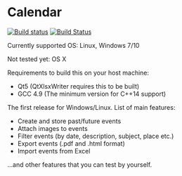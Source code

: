 # Calendar

[![Build status](https://ci.appveyor.com/api/projects/status/ttevkyl6g98lcj2s?svg=true)](https://ci.appveyor.com/project/Stivius/calendar-478ag)  [![Build Status](https://semaphoreci.com/api/v1/stivius/calendar/branches/master/shields_badge.svg)](https://semaphoreci.com/stivius/calendar)

Currently supported OS: Linux, Windows 7/10

Not tested yet: OS X

Requirements to build this on your host machine:
- Qt5 (QtXlsxWriter requires this to be built)
- GCC 4.9 (The minimum version for C++14 support)

The first release for Windows/Linux.
List of main features:
- Create and store past/future events
- Attach images to events
- Filter events (by date, description, subject, place etc.)
- Export events (.pdf and .html format)
- Import events from Excel

...and other features that you can test by yourself.